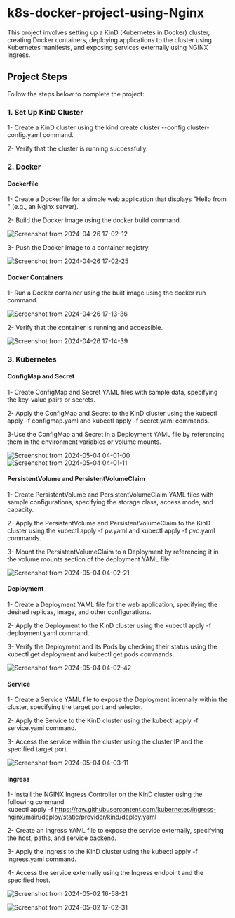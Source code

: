 # k8s-docker-project-using-Nginx
This project involves setting up a KinD (Kubernetes in Docker) cluster, creating Docker containers, deploying applications to the cluster using Kubernetes manifests, and exposing services externally using NGINX Ingress.

## Project Steps
  Follow the steps below to complete the project:

### 1. Set Up KinD Cluster

 1- Create a KinD cluster using the kind create cluster --config cluster-config.yaml command.
 
 2- Verify that the cluster is running successfully.

### 2. Docker
#### Dockerfile

 1- Create a Dockerfile for a simple web application that displays "Hello from <your-name>" (e.g., an Nginx server).
 
 2- Build the Docker image using the docker build command.
 
 ![Screenshot from 2024-04-26 17-02-12](https://github.com/KarimElAraby/k8s-docker-small-project/assets/137705973/921851ed-c2c3-4cf5-b367-507bb62f3f40)

 3- Push the Docker image to a container registry.

![Screenshot from 2024-04-26 17-02-25](https://github.com/KarimElAraby/k8s-docker-small-project/assets/137705973/104b547f-d021-4c77-8429-13d887417a6a)

#### Docker Containers

 1- Run a Docker container using the built image using the docker run command.

![Screenshot from 2024-04-26 17-13-36](https://github.com/KarimElAraby/k8s-docker-small-project/assets/137705973/e4559f16-62c2-427e-99e5-c33e91eb4b79)
 
 2- Verify that the container is running and accessible.
 
 ![Screenshot from 2024-04-26 17-14-39](https://github.com/KarimElAraby/k8s-docker-small-project/assets/137705973/6d9174aa-3048-4e23-a263-33da627242e0)

### 3. Kubernetes

#### ConfigMap and Secret

 1- Create ConfigMap and Secret YAML files with sample data, specifying the key-value pairs or secrets.
 
 2- Apply the ConfigMap and Secret to the KinD cluster using the kubectl apply -f configmap.yaml and kubectl apply -f secret.yaml commands.
 
 3-Use the ConfigMap and Secret in a Deployment YAML file by referencing them in the environment variables or volume mounts.

 ![Screenshot from 2024-05-04 04-01-00](https://github.com/KarimElAraby/k8s-docker-small-project/assets/137705973/f3508dcc-3c45-4791-98b8-1e7fdccc803e)
 ![Screenshot from 2024-05-04 04-01-11](https://github.com/KarimElAraby/k8s-docker-small-project/assets/137705973/1c76bd24-d520-4575-8b42-6600ed1fa3c8)

 #### PersistentVolume and PersistentVolumeClaim

 1- Create PersistentVolume and PersistentVolumeClaim YAML files with sample configurations, specifying the storage class, access mode, and capacity.
 
 2- Apply the PersistentVolume and PersistentVolumeClaim to the KinD cluster using the kubectl apply -f pv.yaml and kubectl apply -f pvc.yaml commands.
 
 3- Mount the PersistentVolumeClaim to a Deployment by referencing it in the volume mounts section of the deployment YAML file.

![Screenshot from 2024-05-04 04-02-21](https://github.com/KarimElAraby/k8s-docker-small-project/assets/137705973/e7ab07fb-bc31-46cc-8f4c-5f204e8c7bf8)


#### Deployment

 1- Create a Deployment YAML file for the web application, specifying the desired replicas, image, and other configurations.
 
 2- Apply the Deployment to the KinD cluster using the kubectl apply -f deployment.yaml command.
 
 3- Verify the Deployment and its Pods by checking their status using the kubectl get deployment and kubectl get pods commands.

 ![Screenshot from 2024-05-04 04-02-42](https://github.com/KarimElAraby/k8s-docker-small-project/assets/137705973/e8ce8143-276e-4e50-8819-f799e899aa36)


#### Service

 1- Create a Service YAML file to expose the Deployment internally within the cluster, specifying the target port and selector.
 
 2- Apply the Service to the KinD cluster using the kubectl apply -f service.yaml command.
 
 3- Access the service within the cluster using the cluster IP and the specified target port.
 
![Screenshot from 2024-05-04 04-03-11](https://github.com/KarimElAraby/k8s-docker-small-project/assets/137705973/6a7daad7-c6fc-4657-a911-85dc4a71ca03)


#### Ingress

 1- Install the NGINX Ingress Controller on the KinD cluster using the following command:  
     kubectl apply -f https://raw.githubusercontent.com/kubernetes/ingress-nginx/main/deploy/static/provider/kind/deploy.yaml

 2- Create an Ingress YAML file to expose the service externally, specifying the host, paths, and service backend.
 
 3- Apply the Ingress to the KinD cluster using the kubectl apply -f ingress.yaml command.
 
 4- Access the service externally using the Ingress endpoint and the specified host.

![Screenshot from 2024-05-02 16-58-21](https://github.com/KarimElAraby/k8s-docker-small-project/assets/137705973/d89100cf-2270-4d20-9387-e2846e3a783c)

![Screenshot from 2024-05-02 17-02-31](https://github.com/KarimElAraby/k8s-docker-small-project/assets/137705973/acc6a37b-4922-4d99-84b7-b38ae9adaf56)

